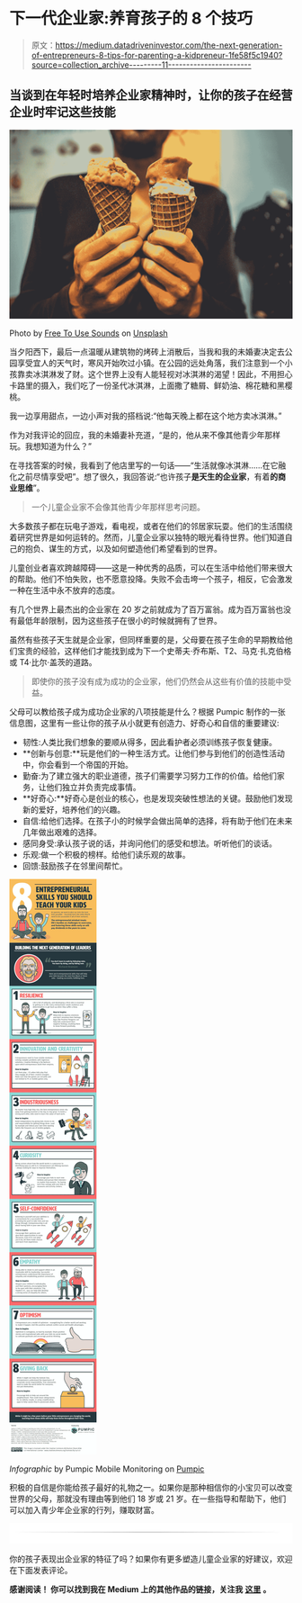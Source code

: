 # 下一代企业家:养育孩子的 8 个技巧

> 原文：<https://medium.datadriveninvestor.com/the-next-generation-of-entrepreneurs-8-tips-for-parenting-a-kidpreneur-1fe58f5c1940?source=collection_archive---------11----------------------->

## 当谈到在年轻时培养企业家精神时，让你的孩子在经营企业时牢记这些技能

![](img/d0242b38d3e6d0c6af8022fdd7539cf1.png)

Photo by [Free To Use Sounds](https://unsplash.com/@freetousesoundscom?utm_source=medium&utm_medium=referral) on [Unsplash](https://unsplash.com?utm_source=medium&utm_medium=referral)

当夕阳西下，最后一点温暖从建筑物的烤砖上消散后，当我和我的未婚妻决定去公园享受宜人的天气时，寒风开始吹过小镇。在公园的远处角落，我们注意到一个小孩靠卖冰淇淋发了财。这个世界上没有人能轻视对冰淇淋的渴望！因此，不用担心卡路里的摄入，我们吃了一份圣代冰淇淋，上面撒了糖屑、鲜奶油、棉花糖和黑樱桃。

我一边享用甜点，一边小声对我的搭档说:“他每天晚上都在这个地方卖冰淇淋。”

作为对我评论的回应，我的未婚妻补充道，“是的，他从来不像其他青少年那样玩。我想知道为什么？”

在寻找答案的时候，我看到了他店里写的一句话——“生活就像冰淇淋……在它融化之前尽情享受吧”。想了很久，我回答说:“也许孩子**是天生的企业家**，有着**的商业思维**”。

> 一个儿童企业家不会像其他青少年那样思考问题。

大多数孩子都在玩电子游戏，看电视，或者在他们的邻居家玩耍。他们的生活围绕着研究世界是如何运转的。然而，儿童企业家以独特的眼光看待世界。他们知道自己的抱负、谋生的方式，以及如何塑造他们希望看到的世界。

儿童创业者喜欢跨越障碍——这是一种优秀的品质，可以在生活中给他们带来很大的帮助。他们不怕失败，也不愿意投降。失败不会击垮一个孩子，相反，它会激发一种在生活中永不放弃的态度。

有几个世界上最杰出的企业家在 20 岁之前就成为了百万富翁。成为百万富翁也没有最低年龄限制，因为这些孩子在很小的时候就拥有了世界。

虽然有些孩子天生就是企业家，但同样重要的是，父母要在孩子生命的早期教给他们宝贵的经验，这样他们才能找到成为下一个史蒂夫·乔布斯、T2、马克·扎克伯格或 T4·比尔·盖茨的道路。

> 即使你的孩子没有成为成功的企业家，他们仍然会从这些有价值的技能中受益。

父母可以教给孩子成为成功企业家的八项技能是什么？根据 Pumpic 制作的一张信息图，这里有一些让你的孩子从小就更有创造力、好奇心和自信的重要建议:

*   韧性:人类比我们想象的要顺从得多，因此看护者必须训练孩子恢复健康。
*   **创新与创意:**玩是他们的一种生活方式。让他们参与到他们的创造性活动中，你会看到一个帝国的开始。
*   勤奋:为了建立强大的职业道德，孩子们需要学习努力工作的价值。给他们家务，让他们独立并负责完成事情。
*   **好奇心:**好奇心是创业的核心，也是发现突破性想法的关键。鼓励他们发现新的爱好，培养他们的兴趣。
*   自信:给他们选择。在孩子小的时候学会做出简单的选择，将有助于他们在未来几年做出艰难的选择。
*   感同身受:承认孩子说的话，并询问他们的感受和想法。听听他们的谈话。
*   乐观:做一个积极的榜样。给他们读乐观的故事。
*   回馈:鼓励孩子在邻里间帮忙。

![](img/1a3f948c3691fab1b99b112937435ef1.png)

*Infographic* by Pumpic Mobile Monitoring on [Pumpic](https://pumpic.com/entrepreneurial-skills-to-teach-your-child.html)

积极的自信是你能给孩子最好的礼物之一。如果你是那种相信你的小宝贝可以改变世界的父母，那就没有理由等到他们 18 岁或 21 岁。在一些指导和帮助下，他们可以加入青少年企业家的行列，赚取财富。

![](img/d4e4bf1a9e35240e71c2f006fc202500.png)

你的孩子表现出企业家的特征了吗？如果你有更多塑造儿童企业家的好建议，欢迎在下面发表评论。

**感谢阅读！
你可以找到我在 Medium 上的其他作品的链接，关注我** [**这里**](https://medium.com/@faraazdhuka28) **。**